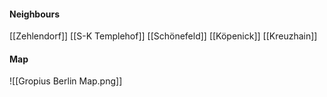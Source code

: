 
#### Neighbours
[[Zehlendorf]]
[[S-K Templehof]]
[[Schönefeld]]
[[Köpenick]]
[[Kreuzhain]]
#### Map
![[Gropius Berlin Map.png]]